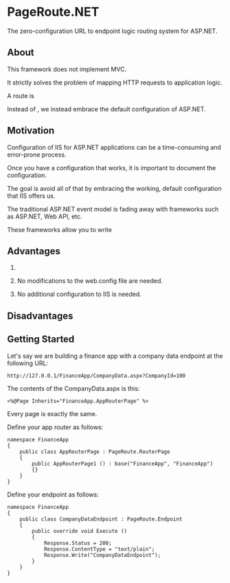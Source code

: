 # PageRoute.NET

The zero-configuration URL to endpoint logic routing system for ASP.NET.

## About

This framework does not implement MVC.

It strictly solves the problem of mapping HTTP requests to application logic.

A route is 

Instead of , we instead embrace the default configuration of ASP.NET.

## Motivation

Configuration of IIS for ASP.NET applications can be a time-consuming and error-prone process.

Once you have a configuration that works, it is important to document the configuration.

The goal is avoid all of that by embracing the working, default configuration that IIS offers us.

The traditional ASP.NET event model is fading away with frameworks such as ASP.NET, Web API, etc.

These frameworks allow you to write 

## Advantages

1. 

1. No modifications to the web.config file are needed.

1. No additional configuration to IIS is needed.

## Disadvantages



## Getting Started

Let's say we are building a finance app with a company data endpoint at the following URL:

	http://127.0.0.1/FinanceApp/CompanyData.aspx?CompanyId=100

The contents of the CompanyData.aspx is this:

	<%@Page Inherits="FinanceApp.AppRouterPage" %>

Every page is exactly the same.

Define your app router as follows:

	namespace FinanceApp
	{
		public class AppRouterPage : PageRoute.RouterPage
		{
			public AppRouterPage1 () : base("FinanceApp", "FinanceApp")
			{}
		}
	}

Define your endpoint as follows:

	namespace FinanceApp
	{
		public class CompanyDataEndpoint : PageRoute.Endpoint
		{
			public override void Execute ()
			{
				Response.Status = 200;
				Response.ContentType = "text/plain";
				Response.Write("CompanyDataEndpoint");
			}
		}
	}

